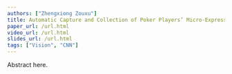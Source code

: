 ```yaml
---
authors: ["Zhengxiong Zouxu"]
title: Automatic Capture and Collection of Poker Players’ Micro-Expressions
paper_url: /url.html
video_url: /url.html
slides_url: /url.html
tags: ["Vision", "CNN"]
---
```


Abstract here.
